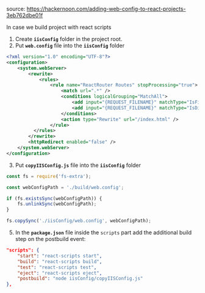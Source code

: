 source: https://hackernoon.com/adding-web-config-to-react-projects-3eb762dbe01f

In case we build project with react scripts
1. Create **`iisConfig`** folder in the project root.
2. Put **`web.config`** file into the **`iisConfig`** folder
```xml
<?xml version="1.0" encoding="UTF-8"?>
<configuration>
    <system.webServer>
		<rewrite>
            <rules>
                <rule name="ReactRouter Routes" stopProcessing="true">
                    <match url=".*" />
                    <conditions logicalGrouping="MatchAll">
                        <add input="{REQUEST_FILENAME}" matchType="IsFile" negate="true" />
                        <add input="{REQUEST_FILENAME}" matchType="IsDirectory" negate="true" />
                    </conditions>
                    <action type="Rewrite" url="/index.html" />
                </rule>
		  </rules>
		</rewrite>		
        <httpRedirect enabled="false" />
    </system.webServer>
</configuration>
```
3. Put **`copyIISConfig.js`** file into the **`iisConfig`** folder
```javascript
const fs = require('fs-extra');

const webConfigPath = './build/web.config';

if (fs.existsSync(webConfigPath)) {
    fs.unlinkSync(webConfigPath);
}

fs.copySync('./iisConfig/web.config', webConfigPath);
```
5. In the **`package.json`** file inside the `scripts` part add the additional build step on the postbuild event:
```json
"scripts": {
	"start": "react-scripts start",
	"build": "react-scripts build",
	"test": "react-scripts test",
	"eject": "react-scripts eject",
	"postbuild": "node iisConfig/copyIISConfig.js"
},
```
